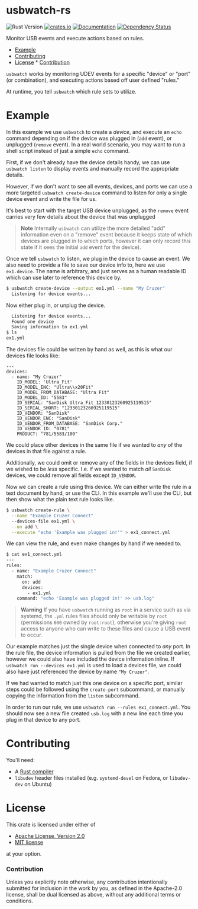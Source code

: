 # usbwatch-rs

![Rust Version][rustc-image]
[![crates.io][crate-image]][crate-link]
[![Documentation][docs-image]][docs-link]
[![Dependency Status][deps-image]][deps-link]

Monitor USB events and execute actions based on rules.


<!-- vim-markdown-toc GFM -->

* [Example](#example)
* [Contributing](#contributing)
* [License](#license)
        * [Contribution](#contribution)

<!-- vim-markdown-toc -->

`usbwatch` works by monitoring UDEV events for a specific "device" or "port" (or
combination), and executing actions based off user defined "rules."

At runtime, you tell `usbwatch` which rule sets to utilize.

# Example

In this example we use `usbwatch` to create a *device*, and execute an `echo`
command depending on if the device was plugged in (`add` event), or unplugged
(`remove` event). In a real world scenario, you may want to run a shell script
instead of just a simple `echo` command.

First, if we don't already have the device details handy, we can use `usbwatch
listen` to display events and manually record the appropriate details.

However, if we don't want to see all events, devices, and ports we can use a
more targeted `usbwatch create-device` command to listen for only a single
device event and write the file for us.

It's best to start with the target USB device unplugged, as the `remove` event
carries very few details about the device that was unplugged 

> **Note**
> Internally `usbwatch` can utilize the more detailed "add" information even on
> a "remove" event because it keeps state of which devices are plugged
> in to which ports, however it can only record this state if it sees the
> initial `add` event for the device). 

Once we tell `usbwatch` to listen, we plug in the device to cause an event. We
also need to provide a file to save our device info to, here we use
`ex1.device`. The name is arbitrary, and just serves as a human readable ID
which can use later to reference this device by.

``` sh
$ usbwatch create-device --output ex1.yml --name "My Cruzer"
  Listening for device events...
```

Now either plug in, or unplug the device.

``` sh
  Listening for device events...
  Found one device
  Saving information to ex1.yml
$ ls
ex1.yml
```

The devices file could be written by hand as well, as this is what our devices
file looks like:

```
---
devices:
  - name: "My Cruzer"
    ID_MODEL: 'Ultra_Fit'
    ID_MODEL_ENC: "Ultra\\x20Fit"
    ID_MODEL_FROM_DATABASE: "Ultra Fit"
    ID_MODEL_ID: "5583"
    ID_SERIAL: "SanDisk_Ultra_Fit_12330123260925119515"
    ID_SERIAL_SHORT: "12330123260925119515"
    ID_VENDOR: "SanDisk"
    ID_VENDOR_ENC: "SanDisk"
    ID_VENDOR_FROM_DATABASE: "SanDisk Corp."
    ID_VENDOR_ID: "0781"
    PRODUCT: "781/5583/100"
```

We could place other devices in the same file if we wanted to *any* of the
devices in that file against a rule.

Additionally, we could omit or remove any of the fields in the devices field, if
we wished to be *less* specific. I.e. if we wanted to match *all* `SanDisk`
devices, we could remove all fields except `ID_VENDOR`.

Now we can create a rule using this device. We can either write the rule in a
text document by hand, or use the CLI. In this example we'll use the CLI, but
then show what the plain text rule looks like.

``` sh
$ usbwatch create-rule \
  --name "Example Cruzer Connect"
  --devices-file ex1.yml \
  --on add \
  --execute "echo 'Example was plugged in!'" > ex1_connect.yml
```

We can view the rule, and even make changes by hand if we needed to. 

``` sh
$ cat ex1_connect.yml
---
rules:
  - name: "Example Cruzer Connect"
    match:
      on: add 
      devices: 
        - ex1.yml
    command: "echo 'Example was plugged in!' >> usb.log"
```

> **Warning** 
> If you have `usbwatch` running as `root` in a service such as via systemd,
> the `.yml` rules files should only be writable by `root` (permissions `600`
> owned by `root:root`), otherwise you're giving `root` access to anyone who
> can write to these files and cause a USB event to occur.

Our example matches just the single device when connected to *any* port. In the
rule file, the device information is pulled from the file we created earlier,
however we could also have included the device information inline. If `usbwatch
run --devices ex1.yml` is used to load a devices file, we could also have just
referenced the device by name `"My Cruzer"`.

If we had wanted to match just this one device on a specific port, similar steps
could be followed using the `create-port` subcommand, or manually copying the
information from the `listen` subcommand.

In order to run our rule, we use `usbwatch run --rules ex1_connect.yml`. You
should now see a new file created `usb.log` with a new line each time you plug
in that device to any port.

# Contributing

You'll need:

- A [Rust compiler][rustup]
- `libudev` header files installed (e.g. `systemd-devel` on Fedora, or
  `libudev-dev` on Ubuntu)

# License

This crate is licensed under either of

 * [Apache License, Version 2.0](http://www.apache.org/licenses/LICENSE-2.0)
 * [MIT license](http://opensource.org/licenses/MIT)

at your option.

### Contribution

Unless you explicitly note otherwise, any contribution intentionally submitted
for inclusion in the work by you, as defined in the Apache-2.0 license, shall be
dual licensed as above, without any additional terms or conditions.

[//]: # (badges)

[rustc-image]: https://img.shields.io/badge/rustc-1.59+-blue.svg
[crate-image]: https://img.shields.io/crates/u/usbwatch.svg
[crate-link]: https://crates.io/crates/usbwatch
[docs-image]: https://docs.rs/usbwatch/badge.svg
[docs-link]: https://docs.rs/usbwatch
[deps-image]: https://deps.rs/repo/github/kbknapp/usbwatch-rs/status.svg
[deps-link]: https://deps.rs/repo/github/kbknapp/usbwatch-rs

[//]: # (links)

[rustup]: https://rustup.rs
